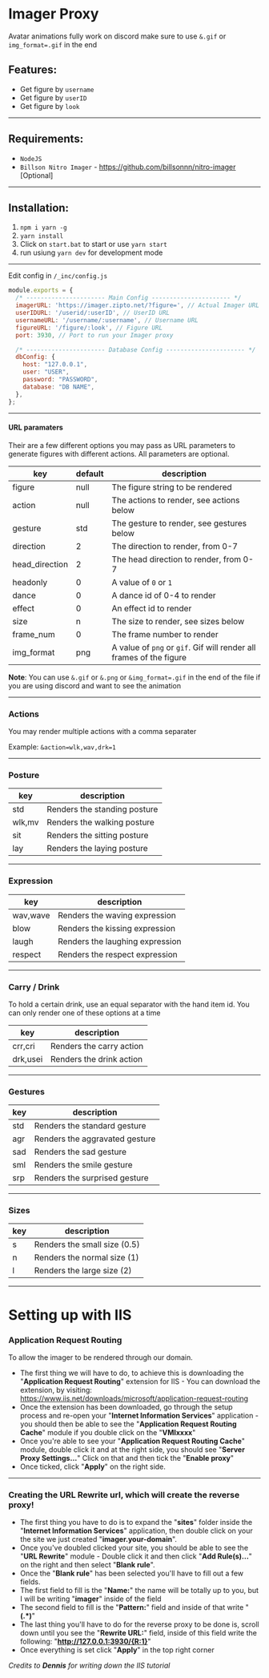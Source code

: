 # Imager Proxy

Avatar animations fully work on discord make sure to use `&.gif` or `img_format=.gif` in the end

## Features:
- Get figure by `username`
- Get figure by `userID`
- Get figure by `look`

---
## Requirements:
- ``NodeJS``
- ``Billson Nitro Imager`` - https://github.com/billsonnn/nitro-imager [Optional]

---
## Installation:
1. `npm i yarn -g`
2. `yarn install`
3. Click on `start.bat` to start or use `yarn start`
4. run usiung `yarn dev` for development mode

---
Edit config in `/_inc/config.js`

```js
module.exports = {
  /* ---------------------- Main Config ---------------------- */
  imagerURL: 'https://imager.zipto.net/?figure=', // Actual Imager URL
  userIDURL: '/userid/:userID', // UserID URL
  usernameURL: '/username/:username', // Username URL
  figureURL: '/figure/:look', // Figure URL
  port: 3930, // Port to run your Imager proxy

  /* ---------------------- Database Config ---------------------- */
  dbConfig: {
    host: "127.0.0.1",
    user: "USER",
    password: "PASSWORD",
    database: "DB NAME",
  },
};
```

---
#### URL paramaters

Their are a few different options you may pass as URL parameters to generate figures with different actions. All parameters are optional.

| key            | default | description                                                         |
| -------------- | ------- | ------------------------------------------------------------------- |
| figure         | null    | The figure string to be rendered                                    |
| action         | null    | The actions to render, see actions below                            |
| gesture        | std     | The gesture to render, see gestures below                           |
| direction      | 2       | The direction to render, from 0-7                                   |
| head_direction | 2       | The head direction to render, from 0-7                              |
| headonly       | 0       | A value of `0` or `1`                                               |
| dance          | 0       | A dance id of 0-4 to render                                         |
| effect         | 0       | An effect id to render                                              |
| size           | n       | The size to render, see sizes below                                 |
| frame_num      | 0       | The frame number to render                                          |
| img_format     | png     | A value of `png` or `gif`. Gif will render all frames of the figure |

**Note**: You can use `&.gif` or `&.png` or `&img_format=.gif` in the end of the file if you are using discord and want to see the animation

---
### Actions

You may render multiple actions with a comma separater

Example: `&action=wlk,wav,drk=1`

---
### Posture

| key    | description                  |
| ------ | ---------------------------- |
| std    | Renders the standing posture |
| wlk,mv | Renders the walking posture  |
| sit    | Renders the sitting posture  |
| lay    | Renders the laying posture   |

---
### Expression

| key      | description                     |
| -------- | ------------------------------- |
| wav,wave | Renders the waving expression   |
| blow     | Renders the kissing expression  |
| laugh    | Renders the laughing expression |
| respect  | Renders the respect expression  |

---
### Carry / Drink

To hold a certain drink, use an equal separator with the hand item id. You can only render one of these options at a time

| key      | description              |
| -------- | ------------------------ |
| crr,cri  | Renders the carry action |
| drk,usei | Renders the drink action |

---
### Gestures

| key | description                    |
| --- | ------------------------------ |
| std | Renders the standard gesture   |
| agr | Renders the aggravated gesture |
| sad | Renders the sad gesture        |
| sml | Renders the smile gesture      |
| srp | Renders the surprised gesture  |
---

### Sizes
| key | description                  |
| --- | ---------------------------- |
| s   | Renders the small size (0.5) |
| n   | Renders the normal size (1)  |
| l   | Renders the large size (2)   |

---
# Setting up with IIS

### Application Request Routing
To allow the imager to be rendered through our domain.

- The first thing we will have to do, to achieve this is downloading the "**Application Request Routing**" extension for IIS - You can download the extension, by visiting: https://www.iis.net/downloads/microsoft/application-request-routing
- Once the extension has been downloaded, go through the setup process and re-open your "**Internet Information Services**" application - you should then be able to see the "**Application Request Routing Cache**" module if you double click on the "**VMIxxxx**"
- Once you're able to see your "**Application Request Routing Cache**" module, double click it and at the right side, you should see "**Server Proxy Settings...**" Click on that and then tick the "**Enable proxy**"
- Once ticked, click "**Apply**" on the right side.

--- 
### Creating the URL Rewrite url, which will create the reverse proxy!

- The first thing you have to do is to expand the "**sites**" folder inside the "**Internet Information Services**" application, then double click on your the site we just created "**imager.your-domain**".
- Once you've doubled clicked your site, you should be able to see the "**URL Rewrite**" module - Double click it and then click "**Add Rule(s)...**" on the right and then select "**Blank rule**".
- Once the "**Blank rule**" has been selected you'll have to fill out a few fields.
- The first field to fill is the "**Name:**" the name will be totally up to you, but I will be writing "**imager**" inside of the field
- The second field to fill is the "**Pattern:**" field and inside of that write "**(.*)**"
- The last thing you'll have to do for the reverse proxy to be done is, scroll down until you see the "**Rewrite URL:**" field, inside of this field write the following: "**http://127.0.0.1:3930/{R:1}**" 
- Once everything is set click "**Apply**" in the top right corner

*Credits to **Dennis** for writing down the IIS tutorial*
